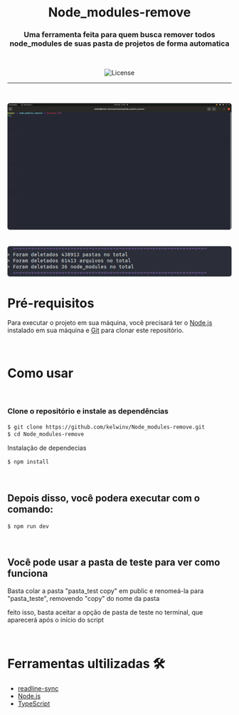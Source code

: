 <h1 align="center"> Node_modules-remove </h1>

<h3 align="center">
  Uma ferramenta feita para quem busca remover todos node_modules de suas pasta de projetos de forma automatica
</h3>
<br />
<p align="center">
  <img alt="License" src="https://img.shields.io/badge/license-MIT-brightgreen">
</p>

---

<br />


<p align="center">
  <kbd>
    <img style="border-radius: 5px" src="./assets/example.gif" alt="exemplo video">
  </kbd>
  &nbsp;&nbsp;&nbsp;&nbsp;

  <br/>
  <br/>

  <kbd>
    <img style="border-radius: 5px" src="./assets/img.png" alt="finalição exemplo">
  </kbd>
</p>


# Pré-requisitos

Para executar o projeto em sua máquina, você precisará ter o [Node.js](https://nodejs.org/en/) instalado em sua máquina e [Git](https://git-scm.com) para clonar este repositório.
 
<br />

# Como usar

<br />

### Clone o repositório e instale as dependências

```bash
$ git clone https://github.com/kelwinv/Node_modules-remove.git
$ cd Node_modules-remove
```

Instalação de dependecias

```bash
$ npm install
```

<br />

## Depois disso, você podera executar com o comando:
```bash
$ npm run dev
```

<br />

## Você pode usar a pasta de teste para ver como funciona

Basta colar a pasta "pasta_test copy" em public e renomeá-la para "pasta_teste", removendo "copy" do nome da pasta

feito isso, basta aceitar a opção de pasta de teste no terminal, que aparecerá após o início do script

<br />

# Ferramentas ultilizadas 🛠 

- [readline-sync](https://www.npmjs.com/package/readline-sync)
- [Node.js](https://nodejs.org/en/)
- [TypeScript](https://www.typescriptlang.org/)
